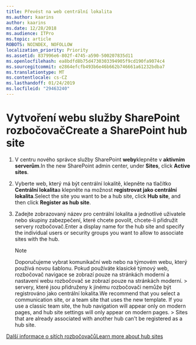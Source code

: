 ```yaml
---
title: Převést na web centrální lokalita
ms.author: kaarins
author: kaarins
ms.date: 12/28/2018
ms.audience: ITPro
ms.topic: article
ROBOTS: NOINDEX, NOFOLLOW
localization_priority: Priority
ms.assetid: 837996e6-802f-4745-a590-500207835d11
ms.openlocfilehash: ea8bdfd8b75d4730303394905f9cd190fa9074c4
ms.sourcegitcommit: e2864efcfb493b6e46b662b746661a61232bdba7
ms.translationtype: MT
ms.contentlocale: cs-CZ
ms.lasthandoff: 01/24/2019
ms.locfileid: "29463240"
---
```

# <a name="create-a-sharepoint-hub-site"></a><span data-ttu-id="b91e6-102">Vytvoření webu služby SharePoint rozbočovač</span><span class="sxs-lookup"><span data-stu-id="b91e6-102">Create a SharePoint hub site</span></span>

1. <span data-ttu-id="b91e6-103">V centru nového správce služby SharePoint **weby**klepněte v **aktivním serverům**.</span><span class="sxs-lookup"><span data-stu-id="b91e6-103">In the new SharePoint admin center, under **Sites**, click **Active sites**.</span></span> 
    
2. <span data-ttu-id="b91e6-104">Vyberte web, který má být centrální lokalitě, klepněte na tlačítko **Centrální lokalita**a klepněte na možnost **registrovat jako centrální lokalita**.</span><span class="sxs-lookup"><span data-stu-id="b91e6-104">Select the site you want to be a hub site, click **Hub site**, and then click **Register as hub site**.</span></span> 
    
3. <span data-ttu-id="b91e6-105">Zadejte zobrazovaný název pro centrální lokalita a jednotlivé uživatele nebo skupiny zabezpečení, které chcete povolit, chcete-li přidružit servery rozbočovač.</span><span class="sxs-lookup"><span data-stu-id="b91e6-105">Enter a display name for the hub site and specify the individual users or security groups you want to allow to associate sites with the hub.</span></span>
    
    > [!NOTE]
    >  <span data-ttu-id="b91e6-p101">Doporučujeme vybrat komunikační web nebo na týmovém webu, který používá novou šablonu. Pokud používáte klasické týmový web, rozbočovač navigace se zobrazí pouze na stránkách moderní a nastavení webu rozbočovač se zobrazí pouze na stránkách moderní. > servery, které jsou přidruženy k jinému rozbočovači nemůže být registrováno jako centrální lokalita.</span><span class="sxs-lookup"><span data-stu-id="b91e6-p101">We recommend that you select a communication site, or a team site that uses the new template. If you use a classic team site, the hub navigation will appear only on modern pages, and hub site settings will only appear on modern pages. >  Sites that are already associated with another hub can't be registered as a hub site.</span></span> 
  
[<span data-ttu-id="b91e6-109">Další informace o sítích rozbočovačů</span><span class="sxs-lookup"><span data-stu-id="b91e6-109">Learn more about hub sites</span></span>](https://go.microsoft.com/fwlink/?linkid=869149)
  

